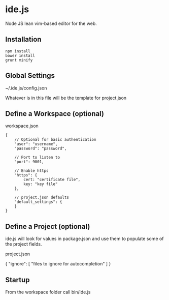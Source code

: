 
ide.js
======

Node JS lean vim-based editor for the web. 

Installation
------------

	npm install
	bower install
	grunt minify

Global Settings
---------------

~/.ide.js/config.json

Whatever is in this file will be the template for project.json


Define a Workspace (optional)
-----------------------------

workspace.json

	{
		// Optional for basic authentication
		"user": "username",
		"password": "password",
		
		// Port to listen to
		"port": 9001,
		
		// Enable https
		"https": {
			cert: "certificate file",
			key: "key file"
		},
		
		// project.json defaults
		"default_settings": {
		}
	}


Define a Project (optional)
---------------------------

ide.js will look for values in package.json and use them to populate some of 
the project fields.

project.json

{
	"ignore": [ "files to ignore for autocompletion" ]
}

Startup
-------

From the workspace folder call bin/ide.js
